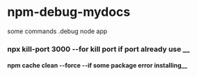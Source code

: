# npm-debug-mydocs
some commands .debug node app

### npx kill-port 3000   --for kill port if port already use __
#### npm cache clean --force    --if some package error installing__
